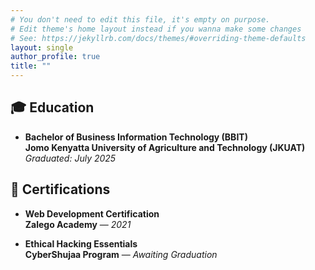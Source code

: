 ```yaml
---
# You don't need to edit this file, it's empty on purpose.
# Edit theme's home layout instead if you wanna make some changes
# See: https://jekyllrb.com/docs/themes/#overriding-theme-defaults
layout: single
author_profile: true
title: ""
---
```

## 🎓 Education

- **Bachelor of Business Information Technology (BBIT)**  
  **Jomo Kenyatta University of Agriculture and Technology (JKUAT)**  
_Graduated: July 2025_

## 📜 Certifications

- **Web Development Certification**  
  **Zalego Academy** — *2021*

- **Ethical Hacking Essentials**  
  **CyberShujaa Program** — *Awaiting Graduation*


